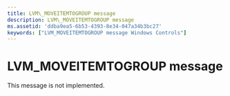 ```yaml
---
title: LVM\_MOVEITEMTOGROUP message
description: LVM\_MOVEITEMTOGROUP message
ms.assetid: 'ddba9ea5-6b53-4393-8e34-047a34b3bc27'
keywords: ["LVM_MOVEITEMTOGROUP message Windows Controls"]
---
```


# LVM\_MOVEITEMTOGROUP message

This message is not implemented.

 

 




